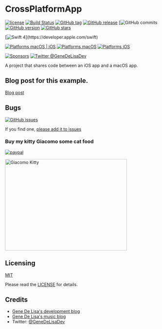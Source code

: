 # CrossPlatformApp

[![license](https://img.shields.io/github/license/mashape/apistatus.svg)](https://en.wikipedia.org/wiki/MIT_License)
[![Build Status](https://travis-ci.org/genedelisa/CrossPlatformApp.svg)](https://travis-ci.org/genedelisa/CrossPlatformApp)
[![GitHub tag](https://img.shields.io/github/tag/genedelisa/CrossPlatformApp.svg)](https://github.com/genedelisa/CrossPlatformApp/)
[![GitHub release](https://img.shields.io/github/release/genedelisa/CrossPlatformApp.svg)](https://github.com/genedelisa/CrossPlatformApp/)
[![GitHub commits](https://img.shields.io/github/commits-since/genedelisa/CrossPlatformApp/1.0.0.svg)
[![GitHub version](https://badge.fury.io/gh/genedelisa%2FCrossPlatformApp)](https://github.com/genedelisa/CrossPlatformApp)
[![GitHub stars](https://img.shields.io/github/stars/genedelisa/CrossPlatformApp.svg?style=social&label=Star&maxAge=2592000)](https://GitHub.com/genedelisa/CrossPlatformApp/stargazers/)


[![Swift 4](https://img.shields.io/badge/swift4-compatible-4BC51D.svg?style=flat")](https://developer.apple.com/swift)

[![Platforms macOS | iOS](https://img.shields.io/badge/Platforms-OS%20X%20%7C%20iOS-lightgray.svg?style=flat)](https://swift.org/)
[![Platforms macOS](https://img.shields.io/badge/Platforms-OS%20X-lightgray.svg?style=flat)](https://swift.org/)
[![Platforms iOS](https://img.shields.io/badge/Platforms-iOS-lightgray.svg?style=flat)](https://swift.org/)

[![Sponsors](https://img.shields.io/badge/Sponsors-Rockhopper%20Technologies-orange.svg?style=flat)](http://www.rockhoppertech.com/)
[![Twitter @GeneDeLisaDev](https://img.shields.io/twitter/follow/GeneDeLisaDev.svg?style=social)](https://twitter.com/GeneDeLisaDev)



A project that shares code between an iOS app and a macOS app.

## Blog post for this example.

[Blog post](http://www.rockhoppertech.com/blog/CrossPlatformApp)


## Bugs


[![GitHub issues](https://img.shields.io/github/issues/genedelisa/CrossPlatformApp.svg)](https://github.com/genedelisa/CrossPlatformApp/issues)

If you find one, [please add it to issues](https://github.com/genedelisa/CrossPlatformApp/issues)



### Buy my kitty Giacomo some cat food

[![paypal](https://www.paypalobjects.com/en_US/i/btn/btn_donate_SM.gif)](https://www.paypal.com/cgi-bin/webscr?cmd=_donations&business=F5KE9Z29MH8YQ&bnP-DonationsBF:btn_donate_SM.gif:NonHosted)

<img src="http://www.rockhoppertech.com/blog/wp-content/uploads/2016/07/momocoding-1024.png" alt="Giacomo Kitty" width="400" height="300">


## Licensing

[MIT](https://en.wikipedia.org/wiki/MIT_License)

Please read the [LICENSE](LICENSE) for details.

## Credits

*	[Gene De Lisa's development blog](http://rockhoppertech.com/blog/)
*	[Gene De Lisa's music blog](http://genedelisa.com/)
*   Twitter: [@GeneDeLisaDev](http://twitter.com/genedelisadev)
